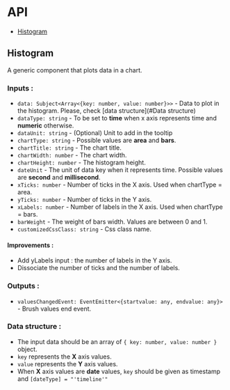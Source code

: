 # API

* [Histogram](#Histogram)

## Histogram

A generic component that plots data in a chart. 

### Inputs : 

- `data: Subject<Array<{key: number, value: number}>>` - Data to plot in the histogram. Please, check [data structure](#Data structure)
- `dataType: string` - To be set to **time** when x axis represents time and **numeric** otherwise.
- `dataUnit: string` - (Optional) Unit to add in the tooltip
- `chartType: string` - Possible values are **area** and **bars**.
- `chartTitle: string` - The chart title.
- `chartWidth: number` - The chart width.
- `chartHeight: number` - The histogram height.
- `dateUnit` - The unit of data key when it represents time. Possible values are **second** and **millisecond**.
- `xTicks: number` - Number of ticks in the X axis. Used when chartType = area.
- `yTicks: number` - Number of ticks in the Y axis.
- `xLabels: number` - Number of labels in the X axis. Used when chartType = bars.
- `barWeight` - The weight of bars width. Values are between 0 and 1.
- `customizedCssClass: string` - Css class name.

#### Improvements :
- Add yLabels input : the number of labels in the Y axis.
- Dissociate the number of ticks and the number of labels.

### Outputs : 

- `valuesChangedEvent: EventEmitter<{startvalue: any, endvalue: any}>` - Brush values end event.

### Data structure :

- The input data should be an array of `{ key: number, value: number }` object. 
- `key` represents the **X** axis values.
- `value` represents the **Y** axis values.
- When **X** axis values are **date** values, `key` should be given as timestamp and `[dateType] = "'timeline'"`
